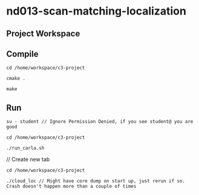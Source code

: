 
# nd013-scan-matching-localization

## Project Workspace

## Compile

`cd /home/workspace/c3-project`

`cmake .`

`make`

## Run

`su - student // Ignore Permission Denied, if you see student@ you are good`

`cd /home/workspace/c3-project`

`./run_carla.sh`

// Create new tab

`cd /home/workspace/c3-project`

`./cloud_loc // Might have core dump on start up, just rerun if so. Crash doesn't happen more than a couple of times`
```
